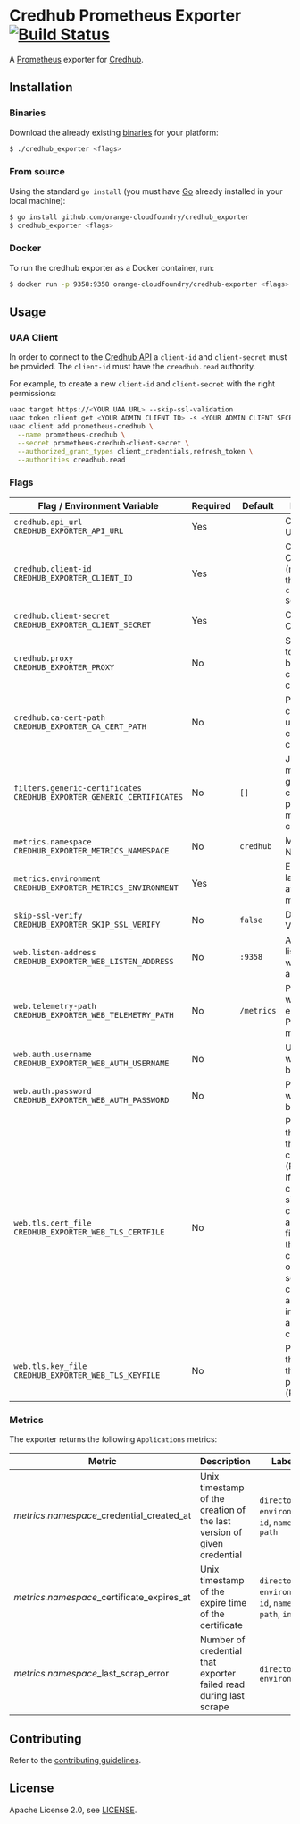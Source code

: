 # Credhub Prometheus Exporter [![Build Status](https://travis-ci.org/orange-cloudfoundry/credhub_exporter.png)](https://travis-ci.org/orange-cloudfoundry/credhub_exporter)

A [Prometheus][prometheus] exporter for [Credhub][credhub].


## Installation

### Binaries

Download the already existing [binaries][binaries] for your platform:

```bash
$ ./credhub_exporter <flags>
```

### From source

Using the standard `go install` (you must have [Go][golang] already installed in your local machine):

```bash
$ go install github.com/orange-cloudfoundry/credhub_exporter
$ credhub_exporter <flags>
```

### Docker

To run the credhub exporter as a Docker container, run:

```bash
$ docker run -p 9358:9358 orange-cloudfoundry/credhub-exporter <flags>
```

<!-- ### BOSH -->

<!-- This exporter can be deployed using the [Prometheus BOSH Release][prometheus-boshrelease]. -->

## Usage

### UAA Client

In order to connect to the [Credhub API][credhub_api] a `client-id` and `client-secret` must be provided. The `client-id` must have the `creadhub.read` authority.

For example, to create a new `client-id` and `client-secret` with the right permissions:

```bash
uaac target https://<YOUR UAA URL> --skip-ssl-validation
uaac token client get <YOUR ADMIN CLIENT ID> -s <YOUR ADMIN CLIENT SECRET>
uaac client add prometheus-credhub \
  --name prometheus-credhub \
  --secret prometheus-credhub-client-secret \
  --authorized_grant_types client_credentials,refresh_token \
  --authorities creadhub.read
```

### Flags

| Flag / Environment Variable                                                 | Required | Default    | Description                                                                                                                                                                                                                           |
| ---------------------------                                                 | -------- | -------    | -----------                                                                                                                                                                                                                           |
| `credhub.api_url`<br />`CREDHUB_EXPORTER_API_URL`                           | Yes      |            | Credhub API URL                                                                                                                                                                                                                       |
| `credhub.client-id`<br />`CREDHUB_EXPORTER_CLIENT_ID`                       | Yes      |            | Credhub Client ID (must have the `credhub.read` scope)                                                                                                                                                                                |
| `credhub.client-secret`<br />`CREDHUB_EXPORTER_CLIENT_SECRET`               | Yes      |            | Credhub Client Secret                                                                                                                                                                                                                 |
| `credhub.proxy`<br />`CREDHUB_EXPORTER_PROXY`                               | No       |            | Socks proxy to open before connecting to credub                                                                                                                                                                                       |
| `credhub.ca-cert-path`<br />`CREDHUB_EXPORTER_CA_CERT_PATH`                 | No       |            | Path to CA certificate to use when connecting credhub                                                                                                                                                                                 |
| `filters.generic-certificates`<br />`CREDHUB_EXPORTER_GENERIC_CERTIFICATES` | No       | `[]`       | Json list of <regexp> to match generic credentials paths that may contains certificates                                                                                                                                               |
| `metrics.namespace`<br />`CREDHUB_EXPORTER_METRICS_NAMESPACE`               | No       | `credhub`  | Metrics Namespace                                                                                                                                                                                                                     |
| `metrics.environment`<br />`CREDHUB_EXPORTER_METRICS_ENVIRONMENT`           | Yes      |            | Environment label to be attached to metrics                                                                                                                                                                                           |
| `skip-ssl-verify`<br />`CREDHUB_EXPORTER_SKIP_SSL_VERIFY`                   | No       | `false`    | Disable SSL Verify                                                                                                                                                                                                                    |
| `web.listen-address`<br />`CREDHUB_EXPORTER_WEB_LISTEN_ADDRESS`             | No       | `:9358`    | Address to listen on for web interface and telemetry                                                                                                                                                                                  |
| `web.telemetry-path`<br />`CREDHUB_EXPORTER_WEB_TELEMETRY_PATH`             | No       | `/metrics` | Path under which to expose Prometheus metrics                                                                                                                                                                                         |
| `web.auth.username`<br />`CREDHUB_EXPORTER_WEB_AUTH_USERNAME`               | No       |            | Username for web interface basic auth                                                                                                                                                                                                 |
| `web.auth.password`<br />`CREDHUB_EXPORTER_WEB_AUTH_PASSWORD`               | No       |            | Password for web interface basic auth                                                                                                                                                                                                 |
| `web.tls.cert_file`<br />`CREDHUB_EXPORTER_WEB_TLS_CERTFILE`                | No       |            | Path to a file that contains the TLS certificate (PEM format). If the certificate is signed by a certificate authority, the file should be the concatenation of the server's certificate, any intermediates, and the CA's certificate |
| `web.tls.key_file`<br />`CREDHUB_EXPORTER_WEB_TLS_KEYFILE`                  | No       |            | Path to a file that contains the TLS private key (PEM format)                                                                                                                                                                         |


### Metrics

The exporter returns the following `Applications` metrics:

| Metric                                     | Description                                                            | Labels                                                   |
| ------                                     | -----------                                                            | ------                                                   |
| *metrics.namespace*_credential_created_at  | Unix timestamp of the creation of the last version of given credential | `director`, `environment`, `id`, `name`, `path`          |
| *metrics.namespace*_certificate_expires_at | Unix timestamp of the expire time of the certificate                   | `director`, `environment`, `id`, `name`, `path`, `index` |
| *metrics.namespace*_last_scrap_error       | Number of credential that exporter failed read during last scrape      | `director`, `environment`                                |

## Contributing

Refer to the [contributing guidelines][contributing].

## License

Apache License 2.0, see [LICENSE][license].

[binaries]: https://github.com/orange-cloudfoundry/credhub_exporter/releases
[credhub]: https://github.com/cloudfoundry-incubator/credhub
[credhub_api]: https://credhub-api.cfapps.io/
[cloudfoundry]: https://www.cloudfoundry.org/
[contributing]: https://github.com/orange-cloudfoundry/credhub_exporter/blob/master/CONTRIBUTING.md
[faq]: https://github.com/bosh-prometheus/credhub_exporter/blob/master/FAQ.md
[golang]: https://golang.org/
[license]: https://github.com/orange-cloudfoundry/credhub_exporter/blob/master/LICENSE
[prometheus]: https://prometheus.io/
[prometheus-boshrelease]: https://github.com/bosh-prometheus/prometheus-boshrelease
